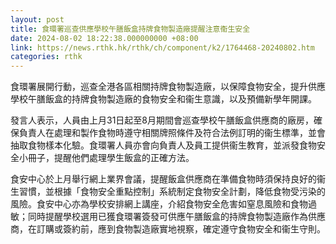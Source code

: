 ```yaml
---
layout: post
title: 食環署巡查供應學校午膳飯盒持牌食物製造廠提醒注意衞生安全
date: 2024-08-02 18:22:38.000000000 +08:00
link: https://news.rthk.hk/rthk/ch/component/k2/1764468-20240802.htm
categories: rthk
---
```


食環署展開行動，巡查全港各區相關持牌食物製造廠，以保障食物安全，提升供應學校午膳飯盒的持牌食物製造廠的食物安全和衞生意識，以及預備新學年開課。

發言人表示，人員由上月31日起至8月期間會巡查學校午膳飯盒供應商的廠房，確保負責人在處理和製作食物時遵守相關牌照條件及符合法例訂明的衞生標準，並會抽取食物樣本化驗。食環署人員亦會向負責人及員工提供衞生教育，並派發食物安全小冊子，提醒他們處理學生飯盒的正確方法。

食安中心於上月舉行網上業界會議，提醒飯盒供應商在準備食物時須保持良好的衞生習慣，並根據「食物安全重點控制」系統制定食物安全計劃，降低食物受污染的風險。食安中心亦為學校安排網上講座，介紹食物安全危害如窒息風險和食物過敏；同時提醒學校選用已獲食環署簽發可供應午膳飯盒的持牌食物製造廠作為供應商，在訂購或簽約前，應到食物製造廠實地視察，確定遵守食物安全和衞生守則。
